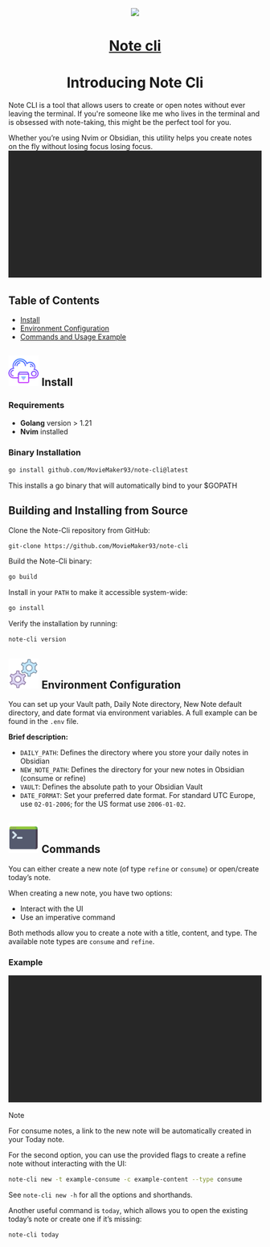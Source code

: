  <p align="center">
  <a href="https://alfonsofortunato.com">
    <picture>
      <source media="(prefers-color-scheme: dark)" srcset="https://alfonsofortunato.com/img/logo.png">
      <img src="https://alfonsofortunato.com/img/logo.png" height="90">
    </picture>
    <h1 align="center">Note cli</h1>
  </a>
</p>
<div style="text-align: center;">
  <h1>
    Introducing Note Cli 
  </h1>
</div>

Note CLI is a tool that allows users to create or open notes without ever leaving the terminal. If you're someone like me who lives in the terminal and is obsessed with note-taking, this might be the perfect tool for you.

Whether you’re using Nvim or Obsidian, this utility helps you create notes on the fly without losing focus losing focus.
![Refine](./public/refine.gif) 

## Table of Contents

- [Install](#install)
- [Environment Configuration](#environment-configuration)
- [Commands and Usage Example](#commands)

<a id="install"></a>
<h2>
  <picture>
    <img src="./public/download.png" width="60px" style="margin-right: 1px;">
  </picture>
   Install
</h2>

### Requirements

- **Golang** version > 1.21
- **Nvim** installed

### Binary Installation
```bash
go install github.com/MovieMaker93/note-cli@latest
```

This installs a go binary that will automatically bind to your $GOPATH

## Building and Installing from Source

Clone the Note-Cli repository from GitHub:
```bash
git-clone https://github.com/MovieMaker93/note-cli
```
Build the Note-Cli binary:
```bash
go build
```
Install in your `PATH` to make it accessible system-wide:
```bash
go install
```
Verify the installation by running:
```bash
note-cli version
```

<a id="environment-configuration"></a>
<h2>
  <picture>
    <img src="./public/conf.png" width="60px" style="margin-right: 1px;">
  </picture>
  Environment Configuration
</h2>

You can set up your Vault path, Daily Note directory, New Note default directory, and date format via environment variables. A full example can be found in the `.env` file.

**Brief description:** 
- `DAILY_PATH`: Defines the directory where you store your daily notes in Obsidian
- `NEW_NOTE_PATH`: Defines the directory for your new notes in Obsidian (consume or refine)
- `VAULT`: Defines the absolute path to your Obsidian Vault
- `DATE_FORMAT`: Set your preferred date format. For standard UTC Europe, use `02-01-2006`; for the US format use `2006-01-02`.

<a id="commands"></a>
<h2>
  <picture>
    <img src="./public/line.png" width="60px" style="margin-right: 1px;">
  </picture>
  Commands
</h2>

You can either create a new note (of type `refine` or `consume`) or open/create today’s note. 

When creating a new note, you have two options:
- Interact with the UI 
- Use an imperative command

Both methods allow you to create a note with a title, content, and type. The available note types are `consume` and `refine`.

### Example
![Example refine note](./public/refine.gif)

> [!NOTE]
> For consume notes, a link to the new note will be automatically created in your Today note.


For the second option, you can use the provided flags to create a refine note without interacting with the UI:
```bash
note-cli new -t example-consume -c example-content --type consume
```
See `note-cli new -h` for all the options and shorthands.


Another useful command is `today`, which allows you to open the existing today’s note or create one if it’s missing:
```bash
note-cli today
```
